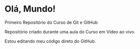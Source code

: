 # Olá, Mundo!
 Primeiro Repositório do Curso de Git e GitHub

Repositório criado durante uma aula do Curso em Vídeo ao vivo.

Estou editando meu código direto do GitHub.

